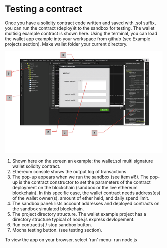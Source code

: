 # Testing a contract

Once you have a solidity contract code written and saved with .sol suffix, you can run the contract (deploy)it to the sandbox for testing. The wallet multisig example contract is shown here. Using the terminal, you can load the wallet app example into your workspace from github (see Example projects section). Make wallet folder your current directory. 

![](Ether-Studio-screen2.png)
1. Shown here on the screen an example: the wallet.sol multi signature wallet solidity contract. 
2. Ethereum console shows the output log of transactions
3. The pop-up appears when we run the sandbox (see item #6). The pop-up is the contract constructor to set the parameters of the contract deployment on the blockchain (sandbox or the live ethereum blockchain). In this specific case, the wallet contract needs address(es) of the wallet owner(s), amount of ether held, and daily spend limit.
4. The sandbox panel: lists account addresses and deployed contracts on the sandbox simulated blockchain.
5. The project directory structure. The wallet example project has a directory structure typical of node.js express devlopement. 
6. Run contract(s) / stop sandbox button.
7. Mocha testing button. (see testing section).

To view the app on your browser, select 'run' menu- run node.js

